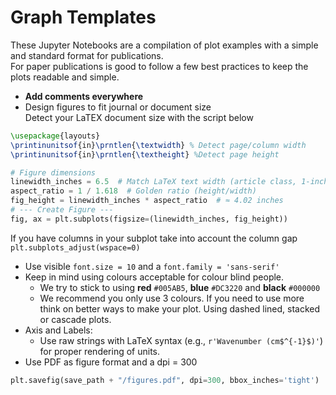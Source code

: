 # Graph Templates
These Jupyter Notebooks are a compilation of plot examples with a simple and standard format for publications.  
For paper publications is good to follow a few best practices to keep the 
plots readable and simple.
* **Add comments everywhere**
* Design figures to fit journal or document size  
Detect your LaTEX document size with the script below  
```LaTEX
\usepackage{layouts}
\printinunitsof{in}\prntlen{\textwidth} % Detect page/column width
\printinunitsof{in}\prntlen{\textheight} %Detect page height
```
```python
# Figure dimensions
linewidth_inches = 6.5  # Match LaTeX text width (article class, 1-inch margins)
aspect_ratio = 1 / 1.618  # Golden ratio (height/width)
fig_height = linewidth_inches * aspect_ratio  # ≈ 4.02 inches
# --- Create Figure ---
fig, ax = plt.subplots(figsize=(linewidth_inches, fig_height)) 
```
If you have columns in your subplot take into account the column gap `plt.subplots_adjust(wspace=0)`
* Use visible `font.size = 10` and a `font.family = 'sans-serif'`
* Keep in mind using colours acceptable for colour blind people.
  * We try to stick to using **red** `#005AB5`, **blue** `#DC3220` and **black** `#000000`
  * We recommend you only use 3 colours. If you need to use more think on better ways to 
  make your plot. Using dashed lined, stacked or cascade plots.
* Axis and Labels:
  * Use raw strings with LaTeX syntax (e.g., `r'Wavenumber (cm$^{-1}$)'`) for proper 
  rendering of units.
* Use PDF as figure format and a dpi = 300
```python
plt.savefig(save_path + "/figures.pdf", dpi=300, bbox_inches='tight') 
```

